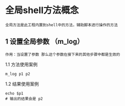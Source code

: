 # 全局shell方法概念

    全局方法是此工程内置到shell中的方法，辅助脚本进行操作的方法

## 1 设置全局参数 （m_log）

    作用：当设置了参数 那么这个参数在接下来的其他步骤中都是生效的

1.1 方法使用案例

```shell
m_log p1 p2
```

1.2 结果使用案例

```shell
echo $p1
# 输出的结果会是 p2
```
